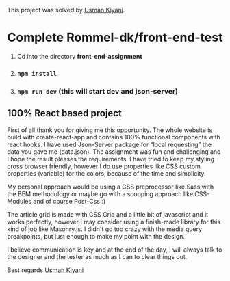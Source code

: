 
This project was solved by [Usman Kiyani](https://kiyani.xyz/).

  

# Complete Rommel-dk/front-end-test

  

 1. Cd into the directory **front-end-assignment**
 2. ### `npm install`
 3. ### `npm run dev` (this will start dev and json-server)

## 100% React based project
First of all thank you for giving me this opportunity.
The whole website is build with create-react-app and contains 100% functional components with react hooks. 
I have used Json-Server package for “local requesting” the data you gave me (data.json).
The assignment was fun and challenging and I hope the result pleases the requirements.
I have tried to keep my styling cross browser friendly, however I do use properties like CSS custom properties (variable) for the colors, because of the time and simplicity. 

My personal approach would be using a CSS preprocessor like Sass with the BEM methodology or maybe go with a scooping approach like CSS-Modules and of course Post-Css :)  

The article grid is made with CSS Grid and a little bit of javascript and it works perfectly, however I may consider using a finish-made library for this kind of job like Masonry.js.
I didn't go too crazy with the media query breakpoints, but just enough to make my point with the design.

I believe communication is key and at the end of the day, I will always talk to the designer and the tester as much as I can to clear things out.

Best regards
[Usman Kiyani](https://kiyani.xyz/)
  